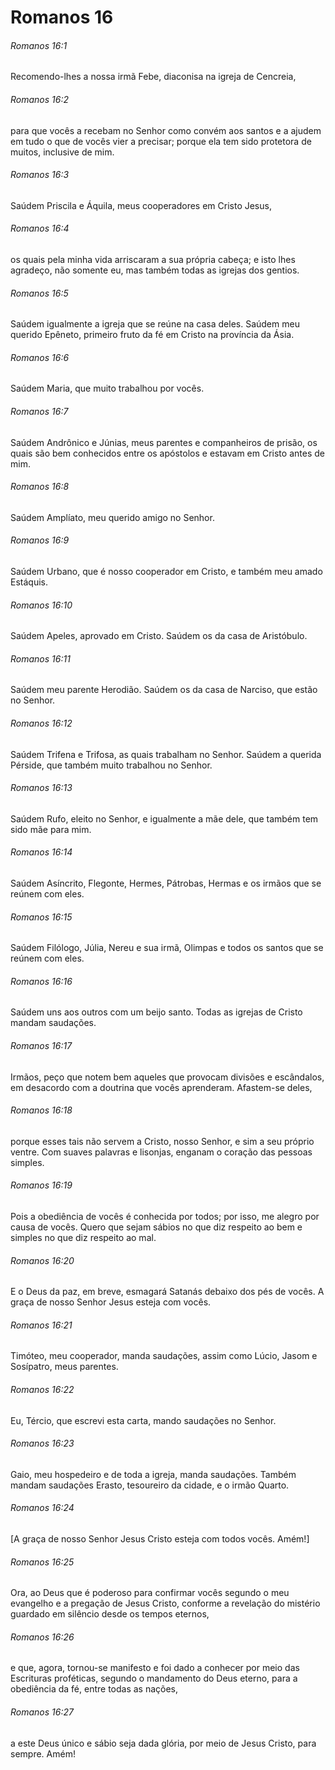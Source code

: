 # Romanos 16

###### Romanos 16:1

Recomendo-lhes a nossa irmã Febe, diaconisa na igreja de Cencreia,

###### Romanos 16:2

para que vocês a recebam no Senhor como convém aos santos e a ajudem em tudo o que de vocês vier a precisar; porque ela tem sido protetora de muitos, inclusive de mim.

###### Romanos 16:3

Saúdem Priscila e Áquila, meus cooperadores em Cristo Jesus,

###### Romanos 16:4

os quais pela minha vida arriscaram a sua própria cabeça; e isto lhes agradeço, não somente eu, mas também todas as igrejas dos gentios.

###### Romanos 16:5

Saúdem igualmente a igreja que se reúne na casa deles. Saúdem meu querido Epêneto, primeiro fruto da fé em Cristo na província da Ásia.

###### Romanos 16:6

Saúdem Maria, que muito trabalhou por vocês.

###### Romanos 16:7

Saúdem Andrônico e Júnias, meus parentes e companheiros de prisão, os quais são bem conhecidos entre os apóstolos e estavam em Cristo antes de mim.

###### Romanos 16:8

Saúdem Amplíato, meu querido amigo no Senhor.

###### Romanos 16:9

Saúdem Urbano, que é nosso cooperador em Cristo, e também meu amado Estáquis.

###### Romanos 16:10

Saúdem Apeles, aprovado em Cristo. Saúdem os da casa de Aristóbulo.

###### Romanos 16:11

Saúdem meu parente Herodião. Saúdem os da casa de Narciso, que estão no Senhor.

###### Romanos 16:12

Saúdem Trifena e Trifosa, as quais trabalham no Senhor. Saúdem a querida Pérside, que também muito trabalhou no Senhor.

###### Romanos 16:13

Saúdem Rufo, eleito no Senhor, e igualmente a mãe dele, que também tem sido mãe para mim.

###### Romanos 16:14

Saúdem Asíncrito, Flegonte, Hermes, Pátrobas, Hermas e os irmãos que se reúnem com eles.

###### Romanos 16:15

Saúdem Filólogo, Júlia, Nereu e sua irmã, Olimpas e todos os santos que se reúnem com eles.

###### Romanos 16:16

Saúdem uns aos outros com um beijo santo. Todas as igrejas de Cristo mandam saudações.

###### Romanos 16:17

Irmãos, peço que notem bem aqueles que provocam divisões e escândalos, em desacordo com a doutrina que vocês aprenderam. Afastem-se deles,

###### Romanos 16:18

porque esses tais não servem a Cristo, nosso Senhor, e sim a seu próprio ventre. Com suaves palavras e lisonjas, enganam o coração das pessoas simples.

###### Romanos 16:19

Pois a obediência de vocês é conhecida por todos; por isso, me alegro por causa de vocês. Quero que sejam sábios no que diz respeito ao bem e simples no que diz respeito ao mal.

###### Romanos 16:20

E o Deus da paz, em breve, esmagará Satanás debaixo dos pés de vocês. A graça de nosso Senhor Jesus esteja com vocês.

###### Romanos 16:21

Timóteo, meu cooperador, manda saudações, assim como Lúcio, Jasom e Sosípatro, meus parentes.

###### Romanos 16:22

Eu, Tércio, que escrevi esta carta, mando saudações no Senhor.

###### Romanos 16:23

Gaio, meu hospedeiro e de toda a igreja, manda saudações. Também mandam saudações Erasto, tesoureiro da cidade, e o irmão Quarto.

###### Romanos 16:24

[A graça de nosso Senhor Jesus Cristo esteja com todos vocês. Amém!]

###### Romanos 16:25

Ora, ao Deus que é poderoso para confirmar vocês segundo o meu evangelho e a pregação de Jesus Cristo, conforme a revelação do mistério guardado em silêncio desde os tempos eternos,

###### Romanos 16:26

e que, agora, tornou-se manifesto e foi dado a conhecer por meio das Escrituras proféticas, segundo o mandamento do Deus eterno, para a obediência da fé, entre todas as nações,

###### Romanos 16:27

a este Deus único e sábio seja dada glória, por meio de Jesus Cristo, para sempre. Amém!

